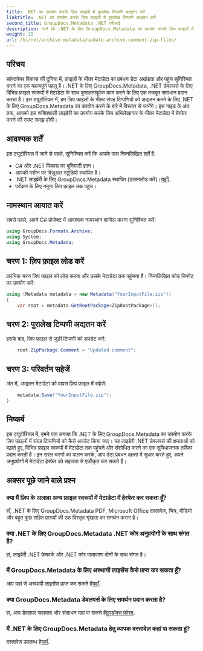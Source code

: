 ```yaml
---
title: .NET का उपयोग करके ज़िप फ़ाइलों में पुरालेख टिप्पणी अद्यतन करें
linktitle: .NET का उपयोग करके ज़िप फ़ाइलों में पुरालेख टिप्पणी अद्यतन करें
second_title: GroupDocs.Metadata .NET एपीआई
description: जानें कि .NET के लिए GroupDocs.Metadata का उपयोग करके ज़िप फ़ाइलों में संग्रहित टिप्पणियों को कैसे अपडेट किया जाए। C# अनुप्रयोगों में मेटाडेटा प्रबंधन को सहजता से बढ़ाएं।
weight: 15
url: /hi/net/archive-metadata/update-archive-comment-zip-files/
---
```

## परिचय
सॉफ़्टवेयर विकास की दुनिया में, फ़ाइलों के भीतर मेटाडेटा का प्रबंधन डेटा अखंडता और पहुंच सुनिश्चित करने का एक महत्वपूर्ण पहलू है। .NET के लिए GroupDocs.Metadata, .NET डेवलपर्स के लिए विभिन्न फ़ाइल स्वरूपों में मेटाडेटा के साथ कुशलतापूर्वक काम करने के लिए एक मजबूत समाधान प्रदान करता है। इस ट्यूटोरियल में, हम ज़िप फ़ाइलों के भीतर संग्रह टिप्पणियों को अद्यतन करने के लिए .NET के लिए GroupDocs.Metadata का उपयोग करने के बारे में विस्तार से जानेंगे। इस गाइड के अंत तक, आपको इस शक्तिशाली लाइब्रेरी का उपयोग करके ज़िप अभिलेखागार के भीतर मेटाडेटा में हेरफेर करने की स्पष्ट समझ होगी।
## आवश्यक शर्तें
इस ट्यूटोरियल में जाने से पहले, सुनिश्चित करें कि आपके पास निम्नलिखित शर्तें हैं:
- C# और .NET विकास का बुनियादी ज्ञान।
- आपकी मशीन पर विज़ुअल स्टूडियो स्थापित है।
-  .NET लाइब्रेरी के लिए GroupDocs.Metadata स्थापित (डाउनलोड करें)।[यहाँ](https://releases.groupdocs.com/metadata/net/)).
- परीक्षण के लिए नमूना ज़िप फ़ाइल तक पहुंच।

## नामस्थान आयात करें
सबसे पहले, अपने C# प्रोजेक्ट में आवश्यक नामस्थान शामिल करना सुनिश्चित करें:
```csharp
using GroupDocs.Formats.Archive;
using System;
using GroupDocs.Metadata;
```
## चरण 1: ज़िप फ़ाइल लोड करें
प्रारंभिक चरण ज़िप फ़ाइल को लोड करना और उसके मेटाडेटा तक पहुंचना है। निम्नलिखित कोड स्निपेट का उपयोग करें:
```csharp
using (Metadata metadata = new Metadata("YourInputFile.zip"))
{
    var root = metadata.GetRootPackage<ZipRootPackage>();
```
## चरण 2: पुरालेख टिप्पणी अद्यतन करें
इसके बाद, ज़िप फ़ाइल से जुड़ी टिप्पणी को अपडेट करें:
```csharp
    root.ZipPackage.Comment = "Updated comment";
```
## चरण 3: परिवर्तन सहेजें
अंत में, अद्यतन मेटाडेटा को वापस ज़िप फ़ाइल में सहेजें:
```csharp
    metadata.Save("YourInputFile.zip");
}
```

## निष्कर्ष
इस ट्यूटोरियल में, हमने पता लगाया कि .NET के लिए GroupDocs.Metadata का उपयोग करके ज़िप फ़ाइलों में संग्रह टिप्पणियों को कैसे अपडेट किया जाए। यह लाइब्रेरी .NET डेवलपर्स की क्षमताओं को बढ़ाते हुए, विभिन्न फ़ाइल स्वरूपों में मेटाडेटा तक पहुंचने और संशोधित करने का एक सुविधाजनक तरीका प्रदान करती है। इन सरल चरणों का पालन करके, आप डेटा प्रबंधन दक्षता में सुधार करते हुए, अपने अनुप्रयोगों में मेटाडेटा हेरफेर को सहजता से एकीकृत कर सकते हैं।

## अक्सर पूछे जाने वाले प्रश्न
### क्या मैं ज़िप के अलावा अन्य फ़ाइल स्वरूपों में मेटाडेटा में हेरफेर कर सकता हूँ?
हाँ, .NET के लिए GroupDocs.Metadata PDF, Microsoft Office दस्तावेज़, चित्र, वीडियो और बहुत कुछ सहित प्रारूपों की एक विस्तृत श्रृंखला का समर्थन करता है।
### क्या .NET के लिए GroupDocs.Metadata .NET कोर अनुप्रयोगों के साथ संगत है?
हां, लाइब्रेरी .NET फ्रेमवर्क और .NET कोर वातावरण दोनों के साथ संगत है।
### मैं GroupDocs.Metadata के लिए अस्थायी लाइसेंस कैसे प्राप्त कर सकता हूँ?
 आप यहां से अस्थायी लाइसेंस प्राप्त कर सकते हैं[यहाँ](https://purchase.groupdocs.com/temporary-license/).
### क्या GroupDocs.Metadata डेवलपर्स के लिए समर्थन प्रदान करता है?
 हां, आप डेवलपर सहायता और संसाधन यहां पा सकते हैं[ग्रुपडॉक्स फ़ोरम](https://forum.groupdocs.com/c/metadata/14).
### मैं .NET के लिए GroupDocs.Metadata हेतु व्यापक दस्तावेज़ कहां पा सकता हूं?
 दस्तावेज़ उपलब्ध है[यहाँ](https://tutorials.groupdocs.com/metadata/net/).